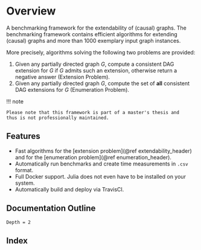 # Overview

A benchmarking framework for the extendability of (causal) graphs.
The benchmarking framework contains efficient algorithms for extending
(causal) graphs and more than 1000 exemplary input graph instances.

More precisely, algorithms solving the following two problems are provided:
1. Given any partially directed graph _G_, compute a consistent DAG extension for _G_ if _G_ admits such an extension, otherwise return a negative answer (Extension Problem).
2. Given any partially directed graph _G_, compute the set of **all** consistent DAG extensions for _G_ (Enumeration Problem).

!!! note

	Please note that this framework is part of a master's thesis and
	thus is not professionally maintained.

## Features

- Fast algorithms for the [extension problem](@ref extendability_header) and for the [enumeration problem](@ref enumeration_header).
- Automatically run benchmarks and create time measurements in `.csv` format.
- Full Docker support. Julia does not even have to be installed on your system.
- Automatically build and deploy via TravisCI.

## Documentation Outline

```@contents
Depth = 2
```

## Index

```@index
```